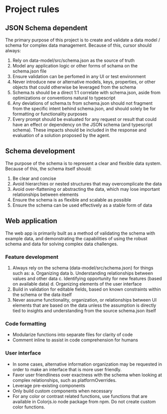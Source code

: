 # Project rules

## JSON Schema dependent
The primary purpose of this project is to create and validate a data model / schema for complex data management. Because of this, cursor should always:
1. Rely on data-model/src/schema.json as the source of truth
2. Model any application logic or other forms of schama on the schema.json file
3. Ensure validation can be perfomed in any UI or test environment
4. Never introduce new or alternative models, keys, properties, or other objects that could otherwise be leveraged from the schema
5. Schema.ts should be a direct 1:1 correlate with schema.json, aside from optimizations or conventions natural to typescript
6. Any deviations of schema.ts from schema.json should not fragment from the specific intent behind schema.json, and should solely be for formatting or functionality purposes
7. Every prompt should be evaluated for any request or result that could have an effect or dependency on the JSON schema (and typescript schema). These impacts should be included in the response and evaluation of a solution proposed by the agent.

## Schema development
The purpose of the schema is to represent a clear and flexible data system. Because of this, the schema itself should:
1. Be clear and concise
2. Avoid hierarchies or nested structures that may overcomplicate the data
3. Avoid over-flattening or abstracting the data, which may lose important relationships between elements
4. Ensure the schema is as flexible and scalable as possible
5. Ensure the schema can be used effectively as a stable form of data

## Web application
The web app is primarily built as a method of validating the schema with example data, and demonstrating the capabilities of using the robust schema and data for solving complex data challenges. 

### Feature development
1. Always rely on the schema (data-model/src/schema.json) for things such as:
  a. Organizing data
  b. Understanding relationships between values and other data
  c. Identifying opportunity for new features (based on available data)
  d. Organizing elements of the user interface
2. Build in validation for editable fields, based on known constraints within the schema or the data itself
3. Never assume functionality, organization, or relationships between UI elements that are based on the data unless the assumption is directly tied to insights and understanding from the source schema.json itself

### Code formatting
- Modularize functions into separate files for clarity of code
- Comment inline to assist in code comprehension for humans

### User interface
- In some cases, alternative information organization may be requested in order to make an interface that is more user friendly.
- Favor user friendliness over exactness with the schema when looking at complex relationships, such as platformOverrides.
- Leverage pre-existing components
- Only build custom components when necessary
- For any color or contrast related functions, use functions that are available in Colorjs.io node package from npm. Do not create custom color functions.